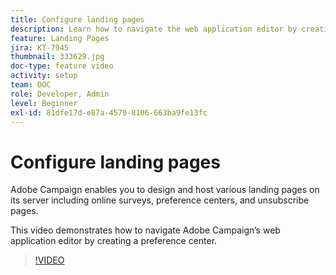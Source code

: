 ```yaml
---
title: Configure landing pages
description: Learn how to navigate the web application editor by creating a preference center.
feature: Landing Pages
jira: KT-7945
thumbnail: 333629.jpg
doc-type: feature video
activity: setup
team: DOC
role: Developer, Admin
level: Beginner
exl-id: 81dfe17d-e87a-4579-8106-663ba9fe13fc
---
```

# Configure landing pages

Adobe Campaign enables you to design and host various landing pages on its server including online surveys, preference centers, and unsubscribe pages.

This video demonstrates how to navigate Adobe Campaign’s web application editor by creating a preference center.

>[!VIDEO](https://video.tv.adobe.com/v/333629?quality=12&learn=on)
